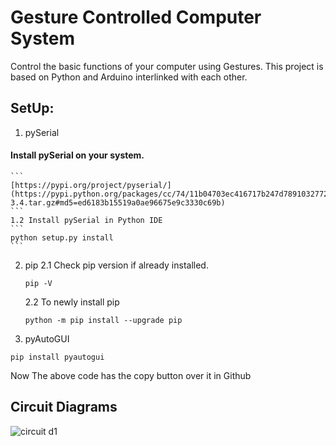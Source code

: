 # Gesture Controlled Computer System
Control the basic functions of your computer using Gestures. This project is based on Python and Arduino interlinked with each other.

## SetUp:
1. pySerial
#### Install pySerial on your system.
    ```
    [https://pypi.org/project/pyserial/](https://pypi.python.org/packages/cc/74/11b04703ec416717b247d789103277269d567db575d2fd88f25d9767fe3d/pyserial-3.4.tar.gz#md5=ed6183b15519a0ae96675e9c3330c69b)
    ```
    1.2 Install pySerial in Python IDE
    ```
    python setup.py install 
    ```

2. pip
    2.1 Check pip version if already installed.
    ``` 
    pip -V 
    ```
    2.2 To newly install pip 
    ``` 
    python -m pip install --upgrade pip 
    ```

3. pyAutoGUI
``` 
pip install pyautogui 
```

Now The above code has the copy button over it in Github

## Circuit Diagrams

![circuit d1](https://user-images.githubusercontent.com/72393587/183828354-a918ab85-cc4c-42e1-acaf-385e64c96131.jpg)
